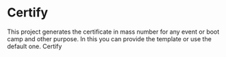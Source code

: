 # Certify
This project generates the certificate in mass number for any event or boot camp and other purpose. In this you can provide the template or use the default one.
Certify
